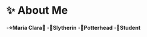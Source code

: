 # :sparkles: About Me

 -**:star:Maria Clara:crescent_moon:**
-**:snake:Slytherin**
-**:mage:Potterhead**
-**:book:Student**



<!---
mariaclara1202/mariaclara1202 is a ✨ special ✨ repository because its `README.md` (this file) appears on your GitHub profile.
You can click the Preview link to take a look at your changes.
--->
